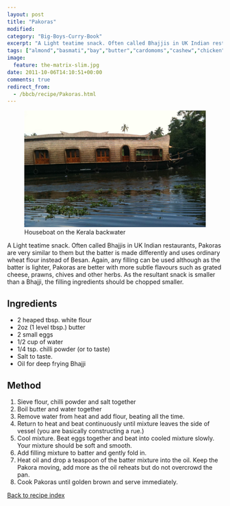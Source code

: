 ```yaml
---
layout: post
title: "Pakoras"
modified:
category: "Big-Boys-Curry-Book"
excerpt: "A Light teatime snack. Often called Bhajjis in UK Indian restaurants, Pakoras are very similar"
tags: ["almond","basmati","bay","butter","cardomoms","cashew","chicken","cinnamon","cloves","cumin","ghee","lamb","mace","nuts","pepper","rice","saffron","turmeric"]
image:
  feature: the-matrix-slim.jpg
date: 2011-10-06T14:10:51+00:00
comments: true
redirect_from: 
  - /bbcb/recipe/Pakoras.html
---
```


<figure>
	<a href="/images/bbcb/mob1000.jpg" alt="Houseboat - Kerala" title="Houseboat - Kerala &#169; Ashley Kitson 12/09/2011"><img src="/images/bbcb/mob1000.jpg"/></a>
	<figcaption>Houseboat on the Kerala backwater</figcaption>
</figure>

A Light teatime snack. Often called Bhajjis in UK Indian restaurants, Pakoras are very similar to them but the batter is made differently and uses ordinary wheat flour instead of Besan. Again, any filling can be used although as the batter is lighter, Pakoras are better with more subtle flavours such as grated cheese, prawns, chives and other herbs. As the resultant snack is smaller than a Bhajji, the filling ingredients should be chopped smaller.
        
## Ingredients
        
<ul><li>2 heaped tbsp. white flour</li><li>2oz (1 level tbsp.) butter</li><li>2 small eggs</li><li>1/2 cup of water</li><li>1/4 tsp. chilli powder (or to taste)</li><li>Salt to taste.</li><li>Oil for deep frying Bhajji</li></ul>
        
## Method

<ol><li>Sieve flour, chilli powder and salt together</li><li>Boil butter and water together</li><li>Remove water from heat and add flour, beating all the time.</li><li>Return to heat and beat continuously until mixture leaves the side of vessel (you are  basically constructing a rue.)</li><li>Cool mixture. Beat eggs together and beat into cooled mixture slowly. Your mixture  should be soft and smooth.</li><li>Add filling mixture to batter and gently fold in.</li><li>Heat oil and drop a teaspoon of the batter mixture into the oil. Keep the Pakora  moving, add more as the oil reheats but do not overcrowd the pan.</li><li>Cook Pakoras until golden brown and serve immediately.</li></ol>   

<a href="/bbcb">Back to recipe index</a>      